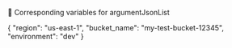 🧩 Corresponding variables for argumentJsonList

{
  "region": "us-east-1",
  "bucket_name": "my-test-bucket-12345",
  "environment": "dev"
}
